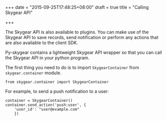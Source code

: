 +++
date = "2015-09-25T17:48:25+08:00"
draft = true
title = "Calling Skygear API"

+++

The Skygear API is also available to plugins. You can make use of the Skygear API
to save records, send notification or perform any actions that are also
available to the client SDK.

Py-skygear contains a lightweight Skygear API wrapper so that you can call
the Skygear API in your python program.

The first thing you need to do is to import `SkygearContainer` from
`skygear.container` module.

```
from skygear.container import SkygearContainer
```

For example, to send a push notification to a user:

```
container = SkygearContainer()
container.send_action('push:user', {
    'user_id': "user@example.com"
    })
```
